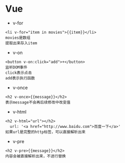 # Vue
* v-for
```
<li v-for="item in movies">{{item}}</li>
movies是数组
提取出来存入item
```
* v-on
```
<button v-on:click="add">+</button>
监听DOM事件
click表示点击
add表示执行函数
```
* v-once
```
<h2 v-once>{{message}}</h2>
表示message不会再后续修改中改变值
```
* v-html
```
<h2 v-html="url"></h2>
  url: '<a href="http://www.baidu.com">百度一下</a>'
如果url是完整的http标签，可以直接解析出来
```
* v-pre
```
<h2 v-pre>{{message}}</h2>
内容会被直接解析出来，不进行替换
```